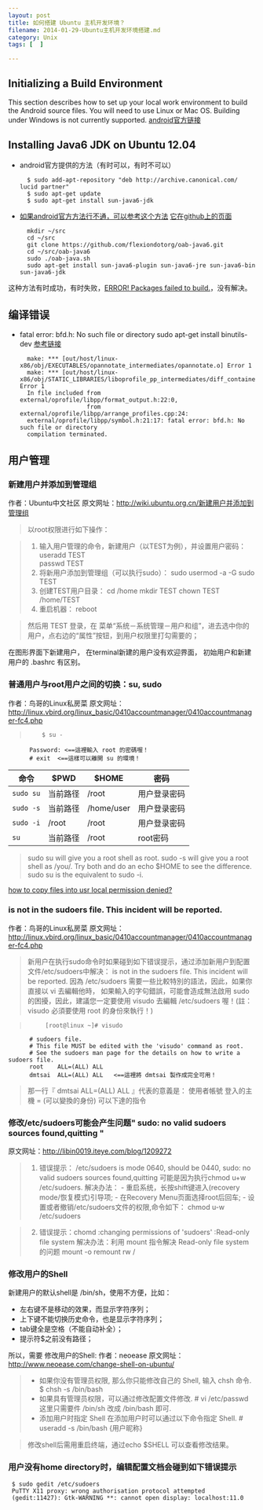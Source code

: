 ```yaml
---
layout: post
title: 如何搭建 Ubuntu 主机开发环境？
filename: 2014-01-29-Ubuntu主机开发环境搭建.md
category: Unix
tags: [  ]

---
```


## Initializing a Build Environment

This section describes how to set up your local work environment to build the Android source files. You will need to use Linux or Mac OS. Building under Windows is not currently supported.
[android官方链接](http://source.android.com/source/initializing.html)

<!-- more -->

## Installing Java6 JDK on Ubuntu 12.04

- android官方提供的方法（有时可以，有时不可以）

        $ sudo add-apt-repository "deb http://archive.canonical.com/ lucid partner"
        $ sudo apt-get update
        $ sudo apt-get install sun-java6-jdk

- [如果android官方方法行不通，可以参考这个方法](http://www.gaggl.com/2012/04/installing-java6-jdk-on-ubuntu-12-04/)
[它在github上的页面](https://github.com/flexiondotorg/oab-java6/tree/master)

        mkdir ~/src
        cd ~/src
        git clone https://github.com/flexiondotorg/oab-java6.git
        cd ~/src/oab-java6
        sudo ./oab-java.sh
        sudo apt-get install sun-java6-plugin sun-java6-jre sun-java6-bin sun-java6-jdk
这种方法有时成功，有时失败，[ERROR! Packages failed to build.](https://github.com/flexiondotorg/oab-java6/issues/91)，没有解决。

## 编译错误

- fatal error: bfd.h: No such file or directory
sudo apt-get install binutils-dev
[参考链接](http://blog.csdn.net/dayancn/article/details/12834849)

        make: *** [out/host/linux-x86/obj/EXECUTABLES/opannotate_intermediates/opannotate.o] Error 1
        make: *** [out/host/linux-x86/obj/STATIC_LIBRARIES/liboprofile_pp_intermediates/diff_container.o] Error 1
        In file included from external/oprofile/libpp/format_output.h:22:0,
                         from external/oprofile/libpp/arrange_profiles.cpp:24:
        external/oprofile/libpp/symbol.h:21:17: fatal error: bfd.h: No such file or directory
        compilation terminated.

## 用户管理

### 新建用户并添加到管理组
作者：Ubuntu中文社区
原文网址：http://wiki.ubuntu.org.cn/新建用户并添加到管理组
 
> 以root权限进行如下操作：
 
> 1. 输入用户管理的命令，新建用户（以TEST为例），并设置用户密码：
          useradd TEST   
          passwd TEST
> 2. 将新用户添加到管理组（可以执行sudo）：
          sudo usermod -a -G sudo  TEST
> 3. 创建TEST用户目录：
          cd /home
          mkdir TEST
          chown TEST /home/TEST
> 4. 重启机器：
          reboot
 
> 然后用 TEST 登录，在 菜单“系统－系统管理－用户和组”，进去选中你的用户，点右边的“属性”按钮，到用户权限里打勾需要的；
 
 
在图形界面下新建用户，
在terminal新建的用户没有欢迎界面，
初始用户和新建用户的 .bashrc 有区别。

### 普通用户与root用户之间的切换：su, sudo
作者：鸟哥的Linux私房菜
原文网址：http://linux.vbird.org/linux_basic/0410accountmanager/0410accountmanager-fc4.php
 
>         $ su -
          Password: <==這裡輸入 root 的密碼喔！
          # exit  <==這樣可以離開 su 的環境！
 
 
| 命令       | $PWD         | $HOME       | 密码          |
|------------|--------------|-------------|---------------|
| `sudo su`  | 当前路径     | /root       | 用户登录密码  |
| `sudo -s`  | 当前路径     | /home/user  | 用户登录密码  |
| `sudo -i`  | /root        | /root       | 用户登录密码  |
| `su`       | 当前路径     | /root       | root密码      |
 
> sudo su will give you a root shell as root.
sudo -s will give you a root shell as /you/. Try both and do an echo $HOME to see the difference.
sudo su is the equivalent to sudo -i.
 
[how to copy files into usr local permission denied?](http://askubuntu.com/questions/24952/how-to-copy-files-into-usr-local-permission-denied)

###  is not in the sudoers file. This incident will be reported.
作者：鸟哥的Linux私房菜
原文网址：http://linux.vbird.org/linux_basic/0410accountmanager/0410accountmanager-fc4.php
 
> 新用户在执行sudo命令时如果碰到如下错误提示，通过添加新用户到配置文件/etc/sudoers中解决：
is not in the sudoers file. This incident will be reported.
因為 /etc/sudoers 需要一些比較特別的語法，因此，如果你直接以 vi 去編輯他時， 如果輸入的字句錯誤，可能會造成無法啟用 sudo 的困擾，因此，建議您一定要使用 visudo 去編輯 /etc/sudoers 喔！(註： visudo 必須要使用 root 的身份來執行！)
 
>          [root@linux ~]# visudo
          # sudoers file.
          # This file MUST be edited with the 'visudo' command as root.
          # See the sudoers man page for the details on how to write a sudoers file.
          root    ALL=(ALL) ALL
          dmtsai  ALL=(ALL) ALL   <==這裡將 dmtsai 製作成完全可用！
 
> 那一行『 dmtsai ALL=(ALL) ALL 』代表的意義是：
    使用者帳號  登入的主機 = (可以變換的身份)  可以下達的指令
 
### 修改/etc/sudoers可能会产生问题" sudo: no valid sudoers sources found,quitting "
原文网址：http://libin0019.iteye.com/blog/1209272
 
> 1. 错误提示： /etc/sudoers is mode 0640, should be 0440,  sudo: no valid sudoers sources found,quitting
可能是因为执行chmod u+w /etc/sudoers.  解决办法：
     - 重启系统，长按shift键进入(recovery mode/恢复模式)引导项;
     - 在Recovery Menu页面选择root后回车;
     - 设置或者撤销/etc/sudoers文件的权限,命令如下：
               chmod u-w /etc/sudoers
 
> 2. 错误提示：chomd :changing permissions of 'sudoers' :Read-only file system
解决办法：利用 mount 指令解决 Read-only file system的问题
          mount -o remount rw /
 
### 修改用户的Shell
新建用户的默认shell是 /bin/sh，使用不方便，比如：
 
- 左右键不是移动的效果，而显示字符序列；
- 上下键不能切换历史命令，也是显示字符序列；
- tab键全是空格（不能自动补全）；
- 提示符$之前没有路径；

所以，需要 修改用户的Shell:
作者：neoease
原文网址：http://www.neoease.com/change-shell-on-ubuntu/
 
> - 如果你没有管理员权限, 那么你只能修改自己的 Shell, 输入 chsh 命令.
          $ chsh -s /bin/bash
> - 如果具有管理员权限，可以通过修改配置文件修改.
          # vi /etc/passwd
这里只需要件 /bin/sh 改成 /bin/bash 即可.
> - 添加用户时指定 Shell
在添加用户时可以通过以下命令指定 Shell.
          # useradd -s /bin/bash {用户昵称}
 
> 修改shell后需用重启终端，通过echo $SHELL 可以查看修改结果。
 
 
### 用户没有home directory时，编辑配置文档会碰到如下错误提示
 
     $ sudo gedit /etc/sudoers
     PuTTY X11 proxy: wrong authorisation protocol attempted
     (gedit:11427): Gtk-WARNING **: cannot open display: localhost:11.0
